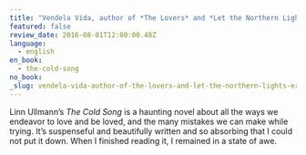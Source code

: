 ```yaml
---
title: "Vendela Vida, author of *The Lovers* and *Let the Northern Lights Erase Your Name*"
featured: false
review_date: 2016-08-01T12:00:00.48Z
language:
  - english
en_book:
  - the-cold-song
no_book:
_slug: vendela-vida-author-of-the-lovers-and-let-the-northern-lights-erase-your-name
---
```


Linn Ullmann’s _The Cold Song_ is a haunting novel about all the ways we endeavor to love and be loved, and the many mistakes we can make while trying. It’s suspenseful and beautifully written and so absorbing that I could not put it down. When I finished reading it, I remained in a state of awe.


